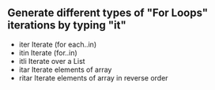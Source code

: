 ## Generate different types of "For Loops" iterations by typing "it"

* iter    Iterate (for each..in) 
* itin    Iterate (for..in) 
* itli    Iterate over a List
* itar    Iterate elements of array 
* ritar   Iterate elements of array in reverse order 

